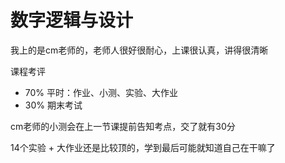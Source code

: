 # 数字逻辑与设计
我上的是cm老师的，老师人很好很耐心，上课很认真，讲得很清晰

课程考评
* 70% 平时：作业、小测、实验、大作业
* 30% 期末考试

cm老师的小测会在上一节课提前告知考点，交了就有30分

14个实验 + 大作业还是比较顶的，学到最后可能就知道自己在干嘛了
